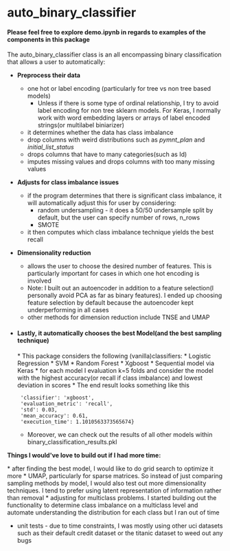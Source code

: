 <h1> auto_binary_classifier</h1>
<h4>Please feel free to explore demo.ipynb in regards to examples of the components in this package</h4>
The auto_binary_classifier class is an all encompassing binary classification that allows a user to automatically:

* <b>Preprocess their data</b>
    * one hot or label encoding (particularly for tree vs non tree based models)
        * Unless if there is some type of ordinal relationship, I try to avoid label encoding for non tree sklearn models. For Keras, I normally work with word embedding layers or arrays of label encoded strings(or multilabel biniarizer)
    * it determines whether the data has class imbalance
    * drop columns with weird distributions such as _pymnt_plan_ and _initial_list_status_
    * drops columns that have to many categories(such as Id)
    * imputes missing values and drops columns with too many missing values
    
* <b>Adjusts for class imbalance issues</b>
    * if the program determines that there is significant class imbalance, it will automatically adjust this for user by considering:
        * random undersampling - it does a 50/50 undersample split by default, but the user can specify number of rows, n_rows
        * SMOTE
    * it then computes which class imbalance technique yields the best recall
    
* <b>Dimensionality reduction</b>
    * allows the user to choose the desired number of features. This is particularly important for cases in which one hot encoding is involved
    * Note: I built out an autoencoder in addition to a feature selection(I personally avoid PCA as far as binary features). I ended up choosing feature selection by default because the autoencoder kept underperforming in all cases
    * other methods for dimension reduction include TNSE and UMAP
    
* <h4>Lastly, it automatically chooses the best Model(and the best sampling technique)</h4>  
    * This package considers the following (vanilla)classifiers: 
        * Logistic Regression
        * SVM
        * Random Forest
        * Xgboost
        * Sequential model via Keras
    * for each model I evaluation k=5 folds and consider the model with the highest accuracy(or recall if class imbalance) and lowest deviation in scores    
    * The end result looks something like this
    
    ```{'sampling_method': 'random_undersample',
     'classifier': 'xgboost',
     'evaluation_metric': 'recall',
     'std': 0.03,
     'mean_accuracy': 0.61,
     'execution_time': 1.1010563373565674}
     ```    
    * Moreover, we can check out the results of all other models within binary_classification_results.pkl
        
    
<p><b>Things I would've love to build out if I had more time:</b></p> 
* after finding the best model, I would like to do grid search to optimize it more
* UMAP, particularly for sparse matrices. So instead of just comparing sampling methods by model, I would also test out more dimensionality techniques. I tend to prefer using latent representation of information rather than removal
* adjusting for multiclass problems. I started building out the functionality to determine class imbalance on a multiclass level and automate understanding the distribution for each class but I ran out of time

* unit tests - due to time constraints, I was mostly using other uci datasets such as their default credit dataset or the titanic dataset to weed out any bugs

